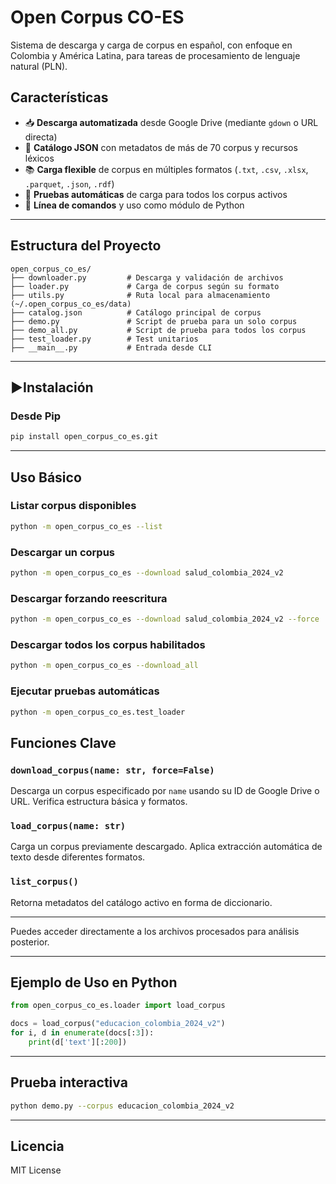# Open Corpus CO-ES

Sistema de descarga y carga de corpus en español, con enfoque en Colombia y América Latina, para tareas de procesamiento de lenguaje natural (PLN).

## Características

- 📥 **Descarga automatizada** desde Google Drive (mediante `gdown` o URL directa)
- 🧾 **Catálogo JSON** con metadatos de más de 70 corpus y recursos léxicos
- 📚 **Carga flexible** de corpus en múltiples formatos (`.txt`, `.csv`, `.xlsx`, `.parquet`, `.json`, `.rdf`)
- 🧪 **Pruebas automáticas** de carga para todos los corpus activos
- 🧰 **Línea de comandos** y uso como módulo de Python

---

## Estructura del Proyecto

```
open_corpus_co_es/
├── downloader.py         # Descarga y validación de archivos
├── loader.py             # Carga de corpus según su formato
├── utils.py              # Ruta local para almacenamiento (~/.open_corpus_co_es/data)
├── catalog.json          # Catálogo principal de corpus
├── demo.py               # Script de prueba para un solo corpus
├── demo_all.py           # Script de prueba para todos los corpus
├── test_loader.py        # Test unitarios
├── __main__.py           # Entrada desde CLI
```

---

## ▶Instalación

### Desde Pip

```bash
pip install open_corpus_co_es.git
```

---

## Uso Básico

### Listar corpus disponibles

```bash
python -m open_corpus_co_es --list
```

### Descargar un corpus

```bash
python -m open_corpus_co_es --download salud_colombia_2024_v2
```

### Descargar forzando reescritura

```bash
python -m open_corpus_co_es --download salud_colombia_2024_v2 --force
```

### Descargar todos los corpus habilitados

```bash
python -m open_corpus_co_es --download_all
```

### Ejecutar pruebas automáticas

```bash
python -m open_corpus_co_es.test_loader
```

## Funciones Clave

### `download_corpus(name: str, force=False)`
Descarga un corpus especificado por `name` usando su ID de Google Drive o URL. Verifica estructura básica y formatos.

### `load_corpus(name: str)`
Carga un corpus previamente descargado. Aplica extracción automática de texto desde diferentes formatos.

### `list_corpus()`
Retorna metadatos del catálogo activo en forma de diccionario.

---


Puedes acceder directamente a los archivos procesados para análisis posterior.

---

## Ejemplo de Uso en Python

```python
from open_corpus_co_es.loader import load_corpus

docs = load_corpus("educacion_colombia_2024_v2")
for i, d in enumerate(docs[:3]):
    print(d['text'][:200])
```

---

## Prueba interactiva

```bash
python demo.py --corpus educacion_colombia_2024_v2
```

---

## Licencia

MIT License
